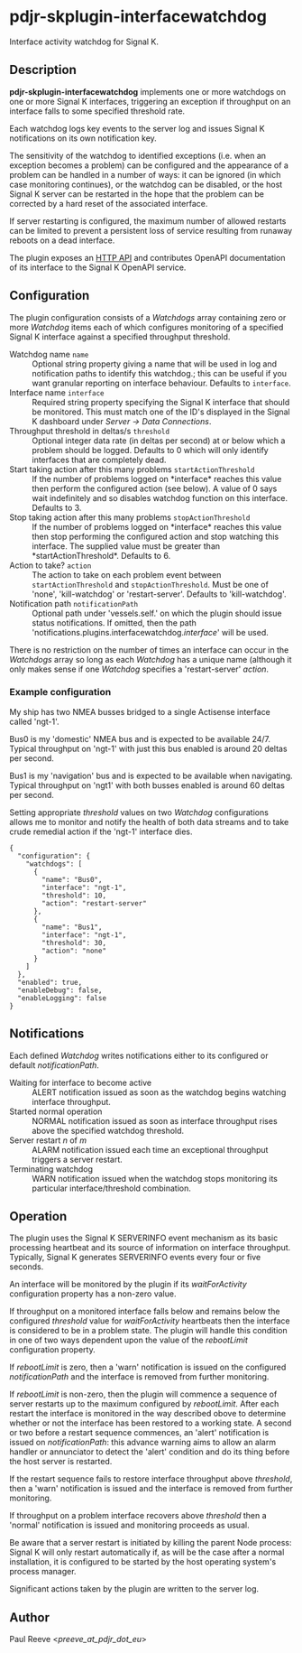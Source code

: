 # pdjr-skplugin-interfacewatchdog

Interface activity watchdog for Signal K.

## Description

**pdjr-skplugin-interfacewatchdog** implements one or more watchdogs
on one or more Signal K interfaces, triggering an exception if
throughput on an interface falls to some specified threshold
rate.

Each watchdog logs key events to the server log and issues Signal K
notifications on its own notification key.

The sensitivity of the watchdog to identified exceptions (i.e. when
an exception becomes a problem) can be configured and the appearance
of a problem can be handled in a number of ways: it can be ignored (in
which case monitoring continues), or the watchdog can be disabled,
or the host Signal K server can be restarted in the hope that the
problem can be corrected by a hard reset of the associated interface.

If server restarting is configured, the maximum number of allowed
restarts can be limited to prevent a persistent loss of service
resulting from runaway reboots on a dead interface.

The plugin exposes an
[HTTP API](https://pdjr-signalk.github.io/pdjr-skplugin-interfacewatchdog/)
and contributes OpenAPI documentation of its interface to the Signal
K OpenAPI service.

## Configuration

The plugin configuration consists of a *Watchdogs* array containing
zero or more *Watchdog* items each of which configures monitoring
of a specified Signal K interface against a specified throughput
threshold.

<dl>
  <dt>Watchdog name <code>name</code></dt>
  <dd>
    Optional string property giving a name that will be used in log and
    notification paths to identify this watchdog.; this can be useful
    if you want granular reporting on interface behaviour.
    Defaults to <code>interface</code>.
  </dd>
  <dt>Interface name <code>interface</code></dt>
  <dd>
    Required string property specifying the Signal K interface that
    should be monitored.
    This must match one of the ID's displayed in the Signal K dashboard
    under <em>Server -> Data Connections</em>.
  </dd>
  <dt>Throughput threshold in deltas/s <code>threshold</code></dt>
  <dd>
    Optional integer data rate (in deltas per second) at or below which
    a problem should be logged.
    Defaults to 0 which will only identify interfaces that are completely
    dead.
  <dd>
  <dt>Start taking action after this many problems <code>startActionThreshold</code></dt>
  <dd>
    If the number of problems logged on *interface* reaches this value
    then perform the configured action (see below).
    A value of 0 says wait indefinitely and so disables watchdog
    function on this interface.
    Defaults to 3.
  </dd>
  <dt>Stop taking action after this many problems <code>stopActionThreshold</code></dt>
  <dd>
    If the number of problems logged on *interface* reaches this value
    then stop performing the configured action and stop watching this
    interface.
    The supplied value must be greater than *startActionThreshold*.
    Defaults to 6.
  </dd>
  <dt>Action to take? <code>action</code></dt>
  <dd>
  The action to take on each problem event between
  <code>startActionThreshold</code> and <code>stopActionThreshold</code>.
  Must be one of 'none', 'kill-watchdog' or 'restart-server'.
  Defaults to 'kill-watchdog'.
  </dd>
  <dt>Notification path <code>notificationPath</code></dt>
  <dd>
    Optional path under 'vessels.self.' on which the plugin should issue
    status notifications.
    If omitted, then the path 'notifications.plugins.interfacewatchdog.<em>interface</em>'
    will be used.
  </dd>
</dl>

There is no restriction on the number of times an interface can
occur in the *Watchdogs* array so long as each *Watchdog* has a unique
name (although it only makes sense if one *Watchdog* specifies a
'restart-server' *action*.

### Example configuration

My ship has two NMEA busses bridged to a single Actisense interface
called 'ngt-1'.

Bus0 is my 'domestic' NMEA bus and is expected to be available 24/7.
Typical throughput on 'ngt-1' with just this bus enabled is around 20
deltas per second.

Bus1 is my 'navigation' bus and is expected to be available when
navigating.
Typical throughput on 'ngt1' with both busses enabled is around 60
deltas per second.

Setting appropriate *threshold* values on two *Watchdog* configurations
allows me to monitor and notify the health of both data streams and to
take crude remedial action if the 'ngt-1' interface dies.
```
{
  "configuration": {
    "watchdogs": [
      {
        "name": "Bus0",
        "interface": "ngt-1",
        "threshold": 10,
        "action": "restart-server"
      },
      {
        "name": "Bus1",
        "interface": "ngt-1",
        "threshold": 30,
        "action": "none"
      }
    ]
  },
  "enabled": true,
  "enableDebug": false,
  "enableLogging": false
}
```

## Notifications

Each defined *Watchdog* writes notifications either to its configured
or default *notificationPath*.

<dl>
  <dt>Waiting for interface to become active</dt>
  <dd>
    ALERT notification issued as soon as the watchdog begins watching
    interface throughput.
  </dd>
  <dt>Started normal operation</dt>
  <dd>
    NORMAL notification issued as soon as interface throughput rises
    above the specified watchdog threshold.
  </dd>
  <dt>Server restart <em>n</em> of <em>m</em></dt>
  <dd>
    ALARM notification issued each time an exceptional throughput
    triggers a server restart.
  </dd>
  <dt>Terminating watchdog</dt>
  <dd> 
    WARN notification issued when the watchdog stops monitoring
    its particular interface/threshold combination.
  </dd>
</dl>

## Operation

The plugin uses the Signal K SERVERINFO event mechanism as its basic
processing heartbeat and its source of information on interface
throughput.
Typically, Signal K generates SERVERINFO events every four or five
seconds.

An interface will be monitored by the plugin if its *waitForActivity*
configuration property has a non-zero value.

If throughput on a monitored interface falls below and remains below
the configured *threshold* value for *waitForActivity* heartbeats then
the interface is considered to be in a problem state.
The plugin will handle this condition in one of two ways dependent upon
the value of the *rebootLimit* configuration property.

If *rebootLimit* is zero, then a 'warn' notification is issued on the
configured *notificationPath* and the interface is removed from further
monitoring.

If *rebootLimit* is non-zero, then the plugin will commence a sequence
of server restarts up to the maximum configured by *rebootLimit*.
After each restart the interface is monitored in the way described
obove to determine whether or not the interface has been restored to a
working state.
A second or two before a restart sequence commences, an 'alert'
notification is issued on *notificationPath*: this advance warning
aims to allow an alarm handler or annunciator to detect the 'alert'
condition and do its thing before the host server is restarted.

If the restart sequence fails to restore interface throughput above
*threshold*, then a 'warn' notification is issued and the interface is
removed from further monitoring.

If throughput on a problem interface recovers above *threshold* then
a 'normal' notification is issued and monitoring proceeds as usual.
  
Be aware that a server restart is initiated by killing the parent Node
process: Signal K will only restart automatically if, as will be the
case after a normal installation, it is configured to be started by
the host operating system's process manager.

Significant actions taken by the plugin are written to the server log.

## Author

Paul Reeve <*preeve_at_pdjr_dot_eu*>
